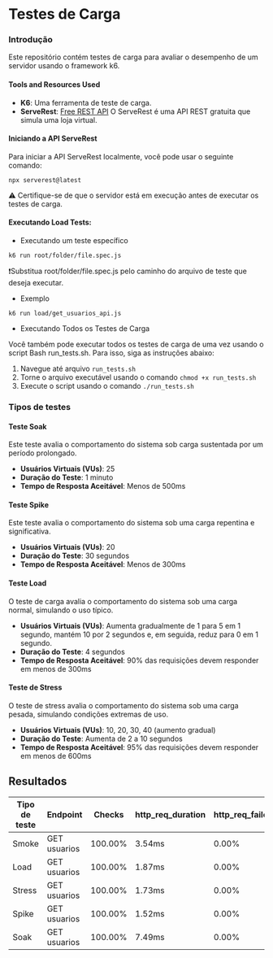 <h1 align="left"> Testes de Carga </h1>

### Introdução

Este repositório contém testes de carga para avaliar o desempenho de um servidor usando o framework k6.

#### Tools and Resources Used

- **K6**: Uma ferramenta de teste de carga.
- **ServeRest**: [Free REST API](https://serverest.dev/) O ServeRest é uma API REST gratuita que simula uma loja virtual.

#### Iniciando a API ServeRest

Para iniciar a API ServeRest localmente, você pode usar o seguinte comando:

```
npx serverest@latest
```

⚠️ Certifique-se de que o servidor está em execução antes de executar os testes de carga.

#### Executando Load Tests:

- Executando um teste específico

```
k6 run root/folder/file.spec.js
```

❗Substitua root/folder/file.spec.js pelo caminho do arquivo de teste que deseja executar.

- Exemplo

```
k6 run load/get_usuarios_api.js
```

- Executando Todos os Testes de Carga

Você também pode executar todos os testes de carga de uma vez usando o script Bash run_tests.sh. Para isso, siga as instruções abaixo:

1. Navegue até arquivo `run_tests.sh`
2. Torne o arquivo executável usando o comando `chmod +x run_tests.sh`
3. Execute o script usando o comando `./run_tests.sh`

### Tipos de testes

#### Teste Soak

Este teste avalia o comportamento do sistema sob carga sustentada por um período prolongado.

- **Usuários Virtuais (VUs)**: 25
- **Duração do Teste**: 1 minuto
- **Tempo de Resposta Aceitável**: Menos de 500ms

#### Teste Spike

Este teste avalia o comportamento do sistema sob uma carga repentina e significativa.

- **Usuários Virtuais (VUs)**: 20
- **Duração do Teste**: 30 segundos
- **Tempo de Resposta Aceitável**: Menos de 300ms

#### Teste Load

O teste de carga avalia o comportamento do sistema sob uma carga normal, simulando o uso típico.

- **Usuários Virtuais (VUs)**: Aumenta gradualmente de 1 para 5 em 1 segundo, mantém 10 por 2 segundos e, em seguida, reduz para 0 em 1 segundo.
- **Duração do Teste**: 4 segundos
- **Tempo de Resposta Aceitável**: 90% das requisições devem responder em menos de 300ms

#### Teste de Stress

O teste de stress avalia o comportamento do sistema sob uma carga pesada, simulando condições extremas de uso.

- **Usuários Virtuais (VUs)**: 10, 20, 30, 40 (aumento gradual)
- **Duração do Teste**: Aumenta de 2 a 10 segundos
- **Tempo de Resposta Aceitável**: 95% das requisições devem responder em menos de 600ms

## Resultados

| Tipo de teste | Endpoint     | Checks   | http_req_duration | http_req_failed | iteration | vus/max_vus |
| ------------- | ------------ | -------- | ----------------- | --------------- | --------- | ----------- |
| Smoke         | GET usuarios | 100.00%  | 3.54ms            | 0.00%           | 30        | 3/3         |
| Load          | GET usuarios | 100.00%  | 1.87ms            | 0.00%           | 27        | 7/10        |
| Stress        | GET usuarios | 100.00%  | 1.73ms            | 0.00%           | 869       | 40/40       |
| Spike         | GET usuarios | 100.00%  | 1.52ms            | 0.00%           | 307       | 19/20       |
| Soak          | GET usuarios | 100.00%  | 7.49ms            | 0.00%           | 1500      | 25/25       |
